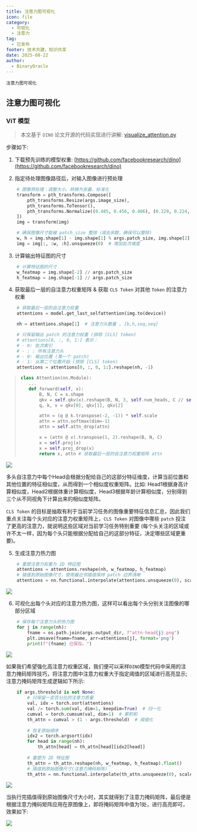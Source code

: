 ```yaml
---
title: 注意力图可视化
icon: file
category:
  - 可视化
  - 注意力
tag:
  - 已发布
footer: 技术共建，知识共享
date: 2025-08-22
author:
  - BinaryOracle
---
```


`注意力图可视化` 

<!-- more -->

## 注意力图可视化

### ViT 模型

> 本文基于 `DINO` 论文开源的代码实现进行讲解: [visualize_attention.py](https://github.com/facebookresearch/dino/blob/main/visualize_attention.py)

步骤如下:

1. 下载预先训练的模型权重: [https://github.com/facebookresearch/dino](https://github.com/facebookresearch/dino)

2. 指定待处理图像路径后，对输入图像进行预处理

```python
    # 图像预处理：调整大小、转换为张量、标准化
    transform = pth_transforms.Compose([
        pth_transforms.Resize(args.image_size),
        pth_transforms.ToTensor(),
        pth_transforms.Normalize((0.485, 0.456, 0.406), (0.229, 0.224, 0.225)),
    ])
    img = transform(img)

    # 确保图像尺寸能被 patch_size 整除（减去余数，确保可以整除)
    w, h = img.shape[1] - img.shape[1] % args.patch_size, img.shape[2] - img.shape[2] % args.patch_size
    img = img[:, :w, :h].unsqueeze(0)  # 增加批次维度
```

3. 计算输出特征图的尺寸

```python
    # 计算特征图的尺寸
    w_featmap = img.shape[-2] // args.patch_size
    h_featmap = img.shape[-1] // args.patch_size
```

4. 获取最后一层的自注意力权重矩阵 & 获取 `CLS Token` 对其他 `Token` 的注意力权重

```python
    # 获取最后一层的自注意力权重
    attentions = model.get_last_selfattention(img.to(device))

    nh = attentions.shape[1]  # 注意力头数量 , [b,h,seq,seq]

    # 只保留输出 patch 的注意力权重 (排除 [CLS] token)
    # attentions[0, :, 0, 1:] 表示：
    # - 0: 批次索引
    # - : : 所有注意力头
    # - 0: 输出位置 (第一个 patch)
    # - 1: 从第二个位置开始 (排除 [CLS] token)
    attentions = attentions[0, :, 0, 1:].reshape(nh, -1)
```

>```python
>class Attention(nn.Module):
>    ...
>    def forward(self, x):
>        B, N, C = x.shape
>        qkv = self.qkv(x).reshape(B, N, 3, self.num_heads, C // self.num_heads).permute(2, 0, 3, 1, 4)
>        q, k, v = qkv[0], qkv[1], qkv[2]
>
>        attn = (q @ k.transpose(-2, -1)) * self.scale
>        attn = attn.softmax(dim=-1)
>        attn = self.attn_drop(attn)
>
>        x = (attn @ v).transpose(1, 2).reshape(B, N, C)
>        x = self.proj(x)
>        x = self.proj_drop(x)
>        return x, attn # 获取最后一层的自注意力权重矩阵 attn
>```

![](attn_visual/1.png)

多头自注意力中每个Head会根据分配给自己的这部分特征维度，计算当前位置和其他位置的特征相似度，从而得到一个相似度权重矩阵。比如: Head1根据身高计算相似度，Head2根据体重计算相似度，Head3根据年龄计算相似度，分别得到三个从不同视角下计算出来的相似度矩阵。

`CLS Token` 的目标是抽取有利于当前学习任务的图像重要特征信息汇总，因此我们重点关注每个头对应的注意力权重矩阵上，`CLS Token` 对图像中哪些 `patch` 投注了更高的注意力，就说明这些区域对当前学习任务特别重要 (每个头关注的区域或许不太一样，因为每个头只能根据分配给自己的这部分特征，决定哪些区域更重要)。

5. 生成注意力热力图

```python
    # 重塑注意力权重为 2D 特征图
    attentions = attentions.reshape(nh, w_featmap, h_featmap)
    # 插值到原始图像尺寸，使用最近邻插值保持 patch 边界清晰
    attentions = nn.functional.interpolate(attentions.unsqueeze(0), scale_factor=args.patch_size, mode="nearest")[0].cpu().numpy()
```
![](attn_visual/2.png)

6. 可视化出每个头对应的注意力热力图，这样可以看出每个头分别关注图像的哪部分区域

```python
    # 保存每个注意力头的热力图
    for j in range(nh):
        fname = os.path.join(args.output_dir, f"attn-head{j}.png")
        plt.imsave(fname=fname, arr=attentions[j], format='png')
        print(f"{fname} 已保存。")
```
![](attn_visual/3.png)

如果我们希望强化高注意力权重区域，我们便可以采样`DINO`模型代码中采用的注意力掩码矩阵技巧，将注意力图中注意力权重大于指定阈值的区域进行高亮显示; 注意力掩码矩阵生成逻辑如下所示:

```python
    if args.threshold is not None:
        # 只保留一定百分比的注意力质量
        val, idx = torch.sort(attentions)
        val /= torch.sum(val, dim=1, keepdim=True)  # 归一化
        cumval = torch.cumsum(val, dim=1)  # 累积和
        th_attn = cumval > (1 - args.threshold)  # 阈值化
        
        # 恢复原始顺序
        idx2 = torch.argsort(idx)
        for head in range(nh):
            th_attn[head] = th_attn[head][idx2[head]]
        
        # 重塑为 2D 特征图
        th_attn = th_attn.reshape(nh, w_featmap, h_featmap).float()
        # 插值到原始图像尺寸(注意力掩码矩阵)
        th_attn = nn.functional.interpolate(th_attn.unsqueeze(0), scale_factor=args.patch_size, mode="nearest")[0].cpu().numpy()
```
![](attn_visual/4.png)

当执行完插值得到原始图像尺寸大小时，其实就得到了注意力掩码矩阵，最后便是根据注意力掩码矩阵应用在原图像上，即将掩码矩阵中值为1处，进行高亮即可，效果如下:

![](attn_visual/5.png)


